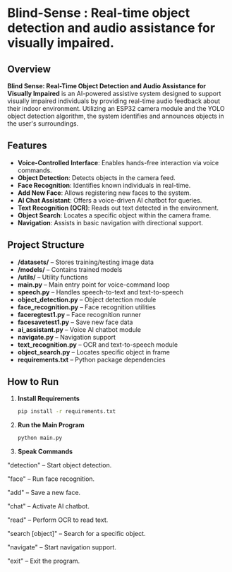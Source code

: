 # Blind-Sense : Real-time object detection and audio assistance for visually impaired.

## Overview
**Blind Sense: Real-Time Object Detection and Audio Assistance for Visually Impaired** is an AI-powered assistive system designed to support visually impaired individuals by providing real-time audio feedback about their indoor environment. Utilizing an ESP32 camera module and the YOLO object detection algorithm, the system identifies and announces objects in the user's surroundings.


## Features

- **Voice-Controlled Interface**: Enables hands-free interaction via voice commands.
- **Object Detection**: Detects objects in the camera feed.
- **Face Recognition**: Identifies known individuals in real-time.
- **Add New Face**: Allows registering new faces to the system.
- **AI Chat Assistant**: Offers a voice-driven AI chatbot for queries.
- **Text Recognition (OCR)**: Reads out text detected in the environment.
- **Object Search**: Locates a specific object within the camera frame.
- **Navigation**: Assists in basic navigation with directional support.


## Project Structure

- **/datasets/** – Stores training/testing image data  
- **/models/** – Contains trained models  
- **/utils/** – Utility functions  
- **main.py** – Main entry point for voice-command loop  
- **speech.py** – Handles speech-to-text and text-to-speech  
- **object_detection.py** – Object detection module  
- **face_recognition.py** – Face recognition utilities  
- **faceregtest1.py** – Face recognition runner  
- **facesavetest1.py** – Save new face data  
- **ai_assistant.py** – Voice AI chatbot module  
- **navigate.py** – Navigation support  
- **text_recognition.py** – OCR and text-to-speech module  
- **object_search.py** – Locates specific object in frame  
- **requirements.txt** – Python package dependencies  


## How to Run

1. **Install Requirements**
   ```bash
   pip install -r requirements.txt

2. **Run the Main Program**
   ```bash
   python main.py

3. **Speak Commands**

  "detection" – Start object detection.

  "face" – Run face recognition.

  "add" – Save a new face.

  "chat" – Activate AI chatbot.

  "read" – Perform OCR to read text.

  "search [object]" – Search for a specific object.

  "navigate" – Start navigation support.

  "exit" – Exit the program.
